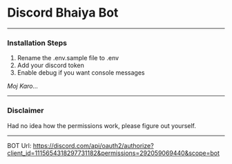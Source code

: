 # Discord  Bhaiya Bot

<hr>

### Installation Steps

1. Rename the .env.sample file to .env
2. Add your discord token
3. Enable debug if you want console messages

 <i> Moj Karo...</i>

<hr>

### Disclaimer

Had no idea how the permissions work, please figure out yourself.

<hr>

BOT Url: https://discord.com/api/oauth2/authorize?client_id=1115654318297731182&permissions=292059069440&scope=bot

